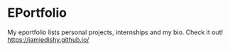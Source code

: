 # EPortfolio
My eportfolio lists personal projects, internships and my bio. Check it out!
https://jamiedishy.github.io/
